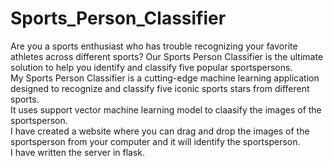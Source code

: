 # Sports_Person_Classifier
Are you a sports enthusiast who has trouble recognizing your favorite athletes across different sports? Our Sports Person Classifier is the ultimate solution to help you identify and classify five popular sportspersons.
<br>
My Sports Person Classifier is a cutting-edge machine learning application designed to recognize and classify five iconic sports stars from different sports.<br>
It uses support vector machine learning model to claasify the images of the sportsperson.<br>
I have created a website where you can drag and drop the images of the sportsperson from your computer and it will identify the sportsperson.<br>
I have written the server in flask.
